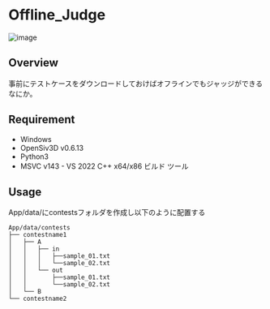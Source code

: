 # Offline_Judge
![image](https://github.com/pleiades223/Offline_Judge/assets/96909412/0f396c8f-ee29-455b-aa9e-d9d0fd57bead)
## Overview
事前にテストケースをダウンロードしておけばオフラインでもジャッジができるなにか。

## Requirement
- Windows
- OpenSiv3D v0.6.13
- Python3
- MSVC v143 - VS 2022 C++ x64/x86 ビルド ツール

## Usage
App/data/にcontestsフォルダを作成し以下のように配置する
```
App/data/contests
├── contestname1
│   ├── A
│   │   ├── in
│   │   │   ├──sample_01.txt
│   │   │   └──sample_02.txt
│   │   └── out
│   │       ├──sample_01.txt
│   │       └──sample_02.txt
│   └── B
└── contestname2
```
